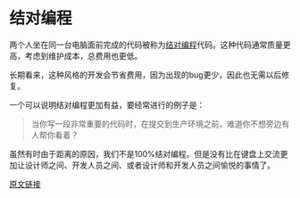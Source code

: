 # 结对编程

两个人坐在同一台电脑面前完成的代码被称为[结对编程](http://www.extremeprogramming.org/rules/pair.html)代码。这种代码通常质量更高，考虑到维护成本，总费用也更低。

长期看来，这种风格的开发会节省费用，因为出现的bug更少，因此也无需以后修复。

一个可以说明结对编程更加有益，要经常进行的例子是：

> 当你写一段非常重要的代码时，在提交到生产环境之前，难道你不想旁边有人帮你看着？

虽然有时由于距离的原因，我们不是100%结对编程。但是没有比在键盘上交流更加让设计师之间、开发人员之间、或者设计师和开发人员之间愉悦的事情了。

[原文链接](https://thoughtbot.com/playbook/developing/pair-programming)
